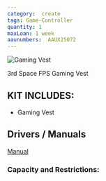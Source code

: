 ```yaml
---
category:  create
tags: Game-Controller
quantity: 1
maxLoan: 1 week
aaunumbers:  AAUX25072
---
```

![Gaming Vest](https://static.thcdn.com/images/large/webp/productimg/1600/1600/10285343-4025216444104903.jpg)

3rd Space FPS Gaming Vest
## KIT INCLUDES:
-  Gaming Vest

## Drivers / Manuals
[Manual](https://www.dragonsteelmods.com/3rd-space-gaming-vest-full-review-2/)



### Capacity and Restrictions:
